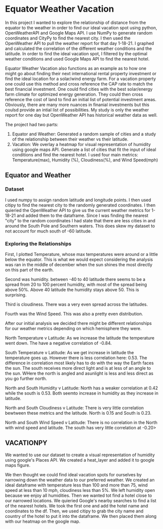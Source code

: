 <h1>Equator Weather Vacation</h1>

<p>In this project I wanted to explore the relationship of distance from the equator to the weather in order to find our ideal vacation spot using python, OpenWeatherAPI and Google Maps API. I use NumPy to generate random coordinates and CityPy to find the nearest city. I then used the OpenWeather API to pull the weather report for that day 1-18-21. I graphed and calculated the correlation of the different weather conditions and the latitude. In order to find the ideal vacation spot, I filtered by the optimal weather conditions and used Google Maps API to find the nearest hotel. 
  
 Equator Weather Vacation also functions as an example as to how one might go about finding their next international rental property investment or find the ideal location for a solar/wind energy farm. For a vacation property one could use this method and cross reference the CAP rate to match the best financial investment. One could find cities with the best solar/energy farm climate for optimized energy generation. They could then cross reference the cost of land to find an initial list of potential investment areas. Obviously, there are many more nuances in finanial investments but this coulsd provide an intial list of possibilities. My study is only the weather report for one day but OpenWeather API has historical weather data as well. 
 
  The project had two parts: 
 1) Equator and Weather: Generated a random sample of cities and a study of the relationship between their weather vs their latitude.
 2) Vacation: We overlay a heatmap for visual representation of humidity using google maps API. Generate a list of cities that fit the input of ideal conditions and find the nearest hotel. 
  I used four main metrics: Temperature(max), Humidity (%), Cloudiness(%), and Wind Speed(mph)</p>

<h2>Equator and Weather</h2>

<h3>Dataset</h3>
<p>I used numpy to assign random latitude and longitude points. I then used citipy to find the nearest city to the randomly generated coordinates. I then quieried the OpenWeather API to give us the current weather metrics for 1-18-21 and added them to the dataframe. Since I was finding the nearest "city" to the random coordinates I had state that there are less cities in and around the South Pole and Southern waters. This does skew my dataset to not account for much south of -60 latitude.</p>

<h3>Exploring the Relationships</h3>
<p>First, I plotted Temperature, whose max temperatures were around or a little below the equator. This is what we would expect considering the analysis was ran in the middle of december when the sun shines the most directly on this part of the earth. 

Second was humidity. between -40 to 40 latitude there seems to be a spread from 20 to 100 percent humidity, with most of the spread being above 50%. Above 40 latitude the humidity stays above 50. This is surprising.

Third is cloudiness. There was a very even spread across the latitudes.

Fourth was the Wind Speed. This was also a pretty even distribution.

After our initial analysis we decided there might be different relationships for our weather metrics depending on which hemisphere they were. 

North Temperature v Latitude: As we increase the latitude the temperature went down. The have a negative correlation of -0.84.

South Temperature v Latitude: As we get increase in latitude the temperature goes up. However there is less correlation here: 0.53. The difference in correlation most likely has to do with the way the Earth faces the sun. The south receives more direct light and is at less of an angle to the sun. WHere the north is angled and asunlight is less and less direct as you go further north.

North and South Humidity v Latitude: North has a weaker correlation at 0.42 while the south is 0.53. Both seemto increase in humidity as they increase in latitude.

North and South Cloudiness v Latitude: There is very little correlation bewtween these metrics and the latitude. North is 0.15 and South is 0.23.

North and South Wind Speed v Latitude: There is no correlation in the North with wind speed and latitude. The south has very little correlation at -0.20>


<h2>VACATIONPY</h2>
<p>We wanted to use our dataset to create a visual representation of humidity using google's Places API. We created a heat_layer and added it to google maps figure.

We then thought we could find ideal vacation spots for ourselves by narrowing down the weather data to our preferred weather. We created an ideal dataframe with temperature less than 100 and more than 75, wind speed at less than 10 mph, cloudiness less than 5%. We left humidity open because we enjoy all humidities. Then we wanted tot find a hotel close to our narrowed locations. We quieried Google's nearby searches to find a list of the nearest hotels. We took the first one and add the hotel name and coordinates to the df. Then, we used citipy to grab the city name and country of the hotel to put it into the dataframe. We then placed them along with our heatmap on the google map.</p>

